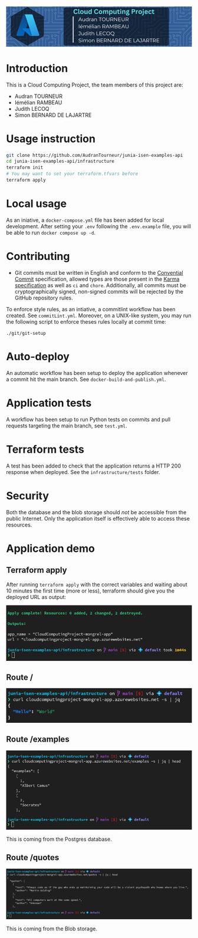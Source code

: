 ![banner](images/banner.png)

# Introduction

This is a Cloud Computing Project, the team members of this project are:
- Audran TOURNEUR
- Iémélian RAMBEAU
- Judith LECOQ
- Simon BERNARD DE LAJARTRE

# Usage instruction

```sh
git clone https://github.com/AudranTourneur/junia-isen-examples-api
cd junia-isen-examples-api/infrastructure
terraform init
# You may want to set your terraform.tfvars before
terraform apply
```

# Local usage

As an iniative, a `docker-compose.yml` file has been added for local development.
After setting your `.env` following the `.env.example` file, you will be able to run `docker compose up -d`.

# Contributing

- Git commits must be written in English and conform to the [Convential Commit](https://www.conventionalcommits.org/en/v1.0.0/) specification, allowed types are those present in the [Karma specification](https://karma-runner.github.io/6.4/dev/git-commit-msg.html) as well as `ci` and `chore`.
Additionally, all commits must be cryptographically signed, non-signed commits will be rejected by the GitHub repository rules.

To enforce style rules, as an intiative, a commitlint workflow has been created. See `commitLint.yml`.
Moreover, on a UNIX-like system, you may run the following script to enforce theses rules locally at commit time:

```shell
./git/git-setup
```

# Auto-deploy

An automatic workflow has been setup to deploy the application whenever a commit hit the main branch. See `docker-build-and-publish.yml`.

# Application tests

A workflow has been setup to run Python tests on commits and pull requests targeting the main branch, see `test.yml`.

# Terraform tests

A test has been added to check that the application returns a HTTP 200 response when deployed. See the `infrastructure/tests` folder.

# Security

Both the database and the blob storage should *not* be accessible from the public Internet. 
Only the application itself is effectively able to access these resources.

# Application demo

## Terraform apply

After running `terraform apply` with the correct variables and waiting about 10 minutes the first time (more or less), terraform should give you the deployed URL as output:

![terraform_apply](images/terraform_apply.png)

## Route /

![route_index](images/route_index.png)

## Route /examples

![route_examples](images/route_examples.png)

This is coming from the Postgres database.

## Route /quotes

![route_quotes](images/route_quotes.png)

This is coming from the Blob storage.
